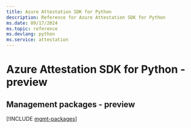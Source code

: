 ```yaml
---
title: Azure Attestation SDK for Python
description: Reference for Azure Attestation SDK for Python
ms.date: 09/17/2024
ms.topic: reference
ms.devlang: python
ms.service: attestation
---
```

# Azure Attestation SDK for Python - preview

## Management packages - preview
[!INCLUDE [mgmt-packages](attestation-mgmt-index.md)]